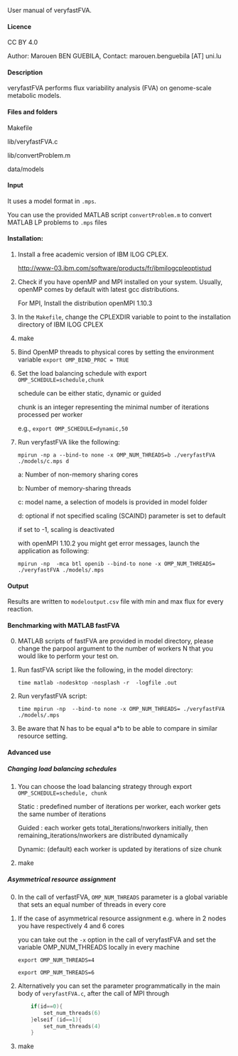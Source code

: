 User manual of veryfastFVA.

#### Licence
CC BY 4.0

Author: Marouen BEN GUEBILA, 
Contact: marouen.benguebila [AT] uni.lu

#### Description
veryfastFVA performs flux variability analysis (FVA) on genome-scale metabolic models.

#### Files and folders
Makefile

lib/veryfastFVA.c

lib/convertProblem.m

data/models

#### Input
It uses a model format in `.mps`.

You can use the provided MATLAB script `convertProblem.m` to convert MATLAB LP problems to `.mps` files

#### Installation:
1. Install a free academic version of IBM ILOG CPLEX.

	http://www-03.ibm.com/software/products/fr/ibmilogcpleoptistud

2. Check if you have openMP and MPI installed on your system. Usually, openMP comes by default with latest gcc distributions.

	For MPI, Install the distribution openMPI 1.10.3 

3. In the `Makefile`, change the CPLEXDIR variable to point to the installation directory of IBM ILOG CPLEX

4. make

5. Bind OpenMP threads to physical cores by setting the environment variable
`export OMP_BIND_PROC = TRUE`

6. Set the load balancing schedule with export `OMP_SCHEDULE=schedule,chunk`

	schedule can be either static, dynamic or guided

	chunk is an integer representing the minimal number of iterations processed per worker

	e.g., `export OMP_SCHEDULE=dynamic,50`

7. Run veryfastFVA like the following:

	`mpirun -np a --bind-to none -x OMP_NUM_THREADS=b ./veryfastFVA ./models/c.mps d`

	a: Number of non-memory sharing cores

	b: Number of memory-sharing threads

	c: model name, a selection of models is provided in model folder

	d: optional if not specified scaling (SCAIND) parameter is set to default

	if set to -1, scaling is deactivated

	with openMPI 1.10.2 you might get error messages, launch the application as following:

	`mpirun -np  -mca btl openib --bind-to none -x OMP_NUM_THREADS= ./veryfastFVA ./models/.mps `

#### Output
Results are written to `modeloutput.csv` file with min and max flux for every reaction.

#### Benchmarking with MATLAB fastFVA
0. MATLAB scripts of fastFVA are provided in model directory, please change the parpool argument to the number of workers N that you would like to perform your test on. 

1. Run fastFVA script like the following, in the model directory:

	`time matlab -nodesktop -nosplash -r  -logfile .out`

2. Run veryfastFVA script:

	`time mpirun -np  --bind-to none -x OMP_NUM_THREADS= ./veryfastFVA ./models/.mps `

3. Be aware that N has to be equal a*b to be able to compare in similar resource setting.

#### Advanced use

##### Changing load balancing schedules
1. You can choose the load balancing strategy through export `OMP_SCHEDULE=schedule, chunk`

    Static : predefined number of iterations per worker, each worker gets the same number of iterations

    Guided : each worker gets total_iterations/nworkers initially, then remaining_iterations/nworkers are distributed dynamically

    Dynamic: (default) each worker is updated by iterations of size chunk 

2. make

##### Asymmetrical resource assignment
0. In the call of verfastFVA, `OMP_NUM_THREADS` parameter is a global variable that sets an equal number of threads in every core

1. If the case of asymmetrical resource assignment e.g. where in 2 nodes you have respectively 4 and 6 cores

	you can take out the `-x` option in the call of veryfastFVA and set the variable OMP_NUM_THREADS locally in every machine

	`export OMP_NUM_THREADS=4`

	`export OMP_NUM_THREADS=6`

2. Alternatively you can set the parameter programmatically in the main body of `veryfastFVA.c`, after the call of MPI through

	```c
    	if(id==0){
	        set_num_threads(6)
	    }elseif (id==1){
        	set_num_threads(4)
	    }
	```
3. make
